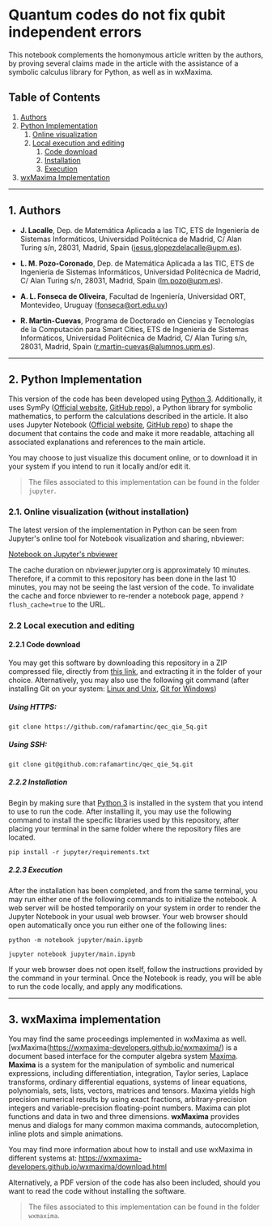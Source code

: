 # Quantum codes do not fix qubit independent errors

This notebook complements the homonymous article written by the authors, by proving several claims made in the article with the assistance of a symbolic calculus library for Python, as well as in wxMaxima.

## Table of Contents

1. [Authors](https://github.com/rafamartinc/qec_qip_5q#1-authors)
2. [Python Implementation](https://github.com/rafamartinc/qec_qip_5q#1-python-implementation)
    1. [Online visualization](https://github.com/rafamartinc/qec_qip_5q#2-1-online-visualization)
    2. [Local execution and editing](https://github.com/rafamartinc/qec_qip_5q#2-2-local-execution-and-editing)
        1. [Code download](https://github.com/rafamartinc/qec_qip_5q#2-2-1-code-download)
        2. [Installation](https://github.com/rafamartinc/qec_qip_5q#2-2-2-installation)
        3. [Execution](https://github.com/rafamartinc/qec_qip_5q#2-2-3-execution)
3. [wxMaxima Implementation](https://github.com/rafamartinc/qec_qip_5q#3-wxmaxima-implementation)

---

## 1. Authors

- **J. Lacalle**, Dep. de Matemática Aplicada a las TIC, ETS de Ingeniería de Sistemas Informáticos, Universidad Politécnica de Madrid, C/ Alan Turing s/n, 28031, Madrid, Spain ([jesus.glopezdelacalle@upm.es](mailto://jesus.glopezdelacalle@upm.es)).

- **L. M. Pozo-Coronado**, Dep. de Matemática Aplicada a las TIC, ETS de Ingeniería de Sistemas Informáticos, Universidad Politécnica de Madrid, C/ Alan Turing s/n, 28031, Madrid, Spain ([lm.pozo@upm.es](mailto://lm.pozo@upm.es)).

- **A. L. Fonseca de Oliveira**, Facultad de Ingeniería, Universidad ORT, Montevideo, Uruguay ([fonseca@ort.edu.uy](mailto://fonseca@ort.edu.uy))

- **R. Martin-Cuevas**, Programa de Doctorado en Ciencias y Tecnologías de la Computación para Smart Cities, ETS de Ingeniería de Sistemas Informáticos, Universidad Politécnica de Madrid, C/ Alan Turing s/n, 28031, Madrid, Spain ([r.martin-cuevas@alumnos.upm.es](mailto://r.martin-cuevas@alumnos.upm.es)).

---

## 2. Python Implementation

This version of the code has been developed using [Python 3](https://www.python.org/). Additionally, it uses SymPy ([Official website](https://www.sympy.org/en/index.html), [GitHub repo](https://github.com/sympy/sympy)), a Python library for symbolic mathematics, to perform the calculations described in the article. It also uses Jupyter Notebook ([Official website](https://jupyter.org/), [GitHub repo](https://github.com/jupyter/notebook)) to shape the document that contains the code and make it more readable, attaching all associated explanations and references to the main article.

You may choose to just visualize this document online, or to download it in your system if you intend to run it locally and/or edit it.

> The files associated to this implementation can be found in the folder ```jupyter```.

### 2.1. Online visualization (without installation)

The latest version of the implementation in Python can be seen from Jupyter's online tool for Notebook visualization and sharing, nbviewer:

[Notebook on Jupyter's nbviewer](https://nbviewer.jupyter.org/github/rafamartinc/quantum_codes_do_not_fix_qubit_independent_errors/blob/main/jupyter/main.ipynb)

The cache duration on nbviewer.jupyter.org is approximately 10 minutes. Therefore, if a commit to this repository has been done in the last 10 minutes, you may not be seeing the last version of the code. To invalidate the cache and force nbviewer to re-render a notebook page, append ```?flush_cache=true``` to the URL.

### 2.2 Local execution and editing

#### 2.2.1 Code download

You may get this software by downloading this repository in a ZIP compressed file, directly from [this link](https://github.com/rafamartinc/quantum_codes_do_not_fix_qubit_independent_errors/archive/main.zip), and extracting it in the folder of your choice. Alternatively, you may also use the following git command (after installing Git on your system: [Linux and Unix](https://git-scm.com/download/linux), [Git for Windows](https://gitforwindows.org/))

##### Using HTTPS:

```shell
git clone https://github.com/rafamartinc/qec_qie_5q.git
```

##### Using SSH:

```shell
git clone git@github.com:rafamartinc/qec_qie_5q.git
```

##### 2.2.2 Installation

Begin by making sure that [Python 3](https://www.python.org/) is installed in the system that you intend to use to run the code. After installing it, you may use the following command to install the specific libraries used by this repository, after placing your terminal in the same folder where the repository files are located.

```shell
pip install -r jupyter/requirements.txt
```

##### 2.2.3 Execution

After the installation has been completed, and from the same terminal, you may run either one of the following commands to initialize the notebook. A web server will be hosted temporarily on your system in order to render the Jupyter Notebook in your usual web browser. Your web browser should open automatically once you run either one of the following lines:

```shell
python -m notebook jupyter/main.ipynb
```

```shell
jupyter notebook jupyter/main.ipynb
```

If your web browser does not open itself, follow the instructions provided by the command in your terminal. Once the Notebook is ready, you will be able to run the code locally, and apply any modifications.

---

## 3. wxMaxima implementation

You may find the same proceedings implemented in wxMaxima as well. [wxMaxima(https://wxmaxima-developers.github.io/wxmaxima/) is a document based interface for the computer algebra system [Maxima](https://maxima.sourceforge.io/). **Maxima** is a system for the manipulation of symbolic and numerical expressions, including differentiation, integration, Taylor series, Laplace transforms, ordinary differential equations, systems of linear equations, polynomials, sets, lists, vectors, matrices and tensors. Maxima yields high precision numerical results by using exact fractions, arbitrary-precision integers and variable-precision floating-point numbers. Maxima can plot functions and data in two and three dimensions. **wxMaxima** provides menus and dialogs for many common maxima commands, autocompletion, inline plots and simple animations.

You may find more information about how to install and use wxMaxima in different systems at: https://wxmaxima-developers.github.io/wxmaxima/download.html

Alternatively, a PDF version of the code has also been included, should you want to read the code without installing the software.

> The files associated to this implementation can be found in the folder ```wxmaxima```.
